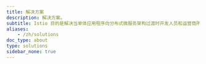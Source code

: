 ```yaml
---
title: 解决方案
description: 解决方案。
subtitle: Istio 目的是解决当单体应用程序向分布式微服务架构过渡时开发人员和运营商所面临的挑战。
aliases:
    - /zh/solutions
doc_type: about
type: solutions
sidebar_none: true
---
```

[comment]: <> (TODO: Replace placeholders)
